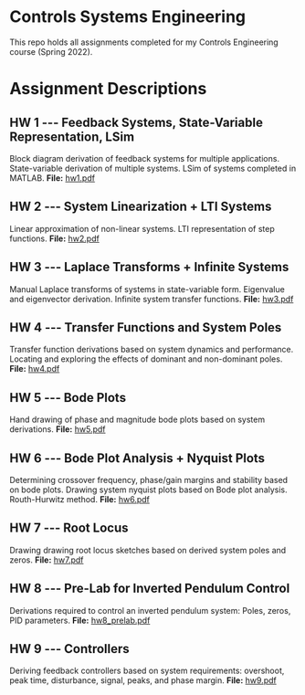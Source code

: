 # Controls Systems Engineering
This repo holds all assignments completed for my Controls Engineering course (Spring 2022).

# Assignment Descriptions

## HW 1 --- Feedback Systems, State-Variable Representation, LSim
Block diagram derivation of feedback systems for multiple applications. State-variable derivation of multiple systems. LSim of systems completed in MATLAB.
**File:** [hw1.pdf]()

## HW 2 --- System Linearization + LTI Systems
Linear approximation of non-linear systems. LTI representation of step functions.
**File:** [hw2.pdf]()

## HW 3 --- Laplace Transforms + Infinite Systems
Manual Laplace transforms of systems in state-variable form. Eigenvalue and eigenvector derivation. Infinite system transfer functions.
**File:** [hw3.pdf]()

## HW 4 --- Transfer Functions and System Poles
Transfer function derivations based on system dynamics and performance. Locating and exploring the effects of dominant and non-dominant poles.
**File:** [hw4.pdf]()

## HW 5 --- Bode Plots
Hand drawing of phase and magnitude bode plots based on system derivations.
**File:** [hw5.pdf]()

## HW 6 --- Bode Plot Analysis + Nyquist Plots
Determining crossover frequency, phase/gain margins and stability based on bode plots. Drawing system nyquist plots based on Bode plot analysis. Routh-Hurwitz method.
**File:** [hw6.pdf]()

## HW 7 --- Root Locus
Drawing drawing root locus sketches based on derived system poles and zeros.
**File:** [hw7.pdf]()

## HW 8 --- Pre-Lab for Inverted Pendulum Control
Derivations required to control an inverted pendulum system: Poles, zeros, PID parameters.
**File:** [hw8_prelab.pdf]()

## HW 9 --- Controllers
Deriving feedback controllers based on system requirements: overshoot, peak time, disturbance, signal, peaks, and phase margin.
**File:** [hw9.pdf]()